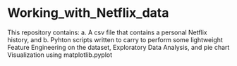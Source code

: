 # Working_with_Netflix_data
This repository contains: 
a. A csv file that contains a personal Netflix history, and
b. Pyhton scripts written to carry to perform some lightweight Feature Engineering on the dataset, Exploratory Data Analysis, and pie chart Visualization using matplotlib.pyplot
